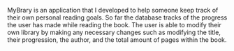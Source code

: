 MyBrary is an application that I developed to help someone keep track of their own personal reading goals.  So far the database 
tracks of the progress the user has made while reading the book.  The user is able to modify their own library by making 
any necessary changes such as modifying the title, their progression, the author, and the total amount of pages within the book.
